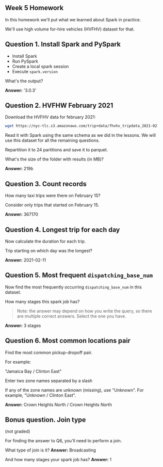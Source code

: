 ## Week 5 Homework

In this homework we'll put what we learned about Spark
in practice.

We'll use high volume for-hire vehicles (HVFHV) dataset for that.

## Question 1. Install Spark and PySpark

* Install Spark
* Run PySpark
* Create a local spark session 
* Execute `spark.version`

What's the output?

**Answer:** '3.0.3'

## Question 2. HVFHW February 2021

Download the HVFHV data for february 2021:

```bash
wget https://nyc-tlc.s3.amazonaws.com/trip+data/fhvhv_tripdata_2021-02.csv
```

Read it with Spark using the same schema as we did 
in the lessons. We will use this dataset for all
the remaining questions.

Repartition it to 24 partitions and save it to
parquet.

What's the size of the folder with results (in MB)?

**Answer:** 219b

## Question 3. Count records 

How many taxi trips were there on February 15?

Consider only trips that started on February 15.

**Answer:** 367170

## Question 4. Longest trip for each day

Now calculate the duration for each trip.

Trip starting on which day was the longest? 

**Answer:** 2021-02-11

## Question 5. Most frequent `dispatching_base_num`

Now find the most frequently occurring `dispatching_base_num` 
in this dataset.

How many stages this spark job has?

> Note: the answer may depend on how you write the query,
> so there are multiple correct answers. 
> Select the one you have.

**Answer:** 3 stages

## Question 6. Most common locations pair

Find the most common pickup-dropoff pair. 

For example:

"Jamaica Bay / Clinton East"

Enter two zone names separated by a slash

If any of the zone names are unknown (missing), use "Unknown". For example, "Unknown / Clinton East". 

**Answer:** Crown Heights North / Crown Heights North

## Bonus question. Join type

(not graded) 

For finding the answer to Q6, you'll need to perform a join.

What type of join is it? **Answer:** Broadcasting

And how many stages your spark job has? **Answer:** 1
